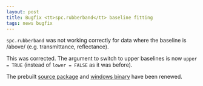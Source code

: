 ```yaml
---
layout: post
title: Bugfix <tt>spc.rubberband</tt> baseline fitting
tags: news bugfix
---
```


`spc.rubberband` was not working correctly for data where the baseline is /above/
(e.g. transmittance, reflectance).

This was corrected. The argument to switch to upper baselines is now `upper = TRUE` (instead of
`lower = FALSE` as it was before).

<!-- end excerpt --> 


The prebuilt [source package](/blob/hyperSpec-prebuilt.tar.gz)
and [windows binary](/blob/hyperSpec-prebuilt.zip) have been
renewed.
